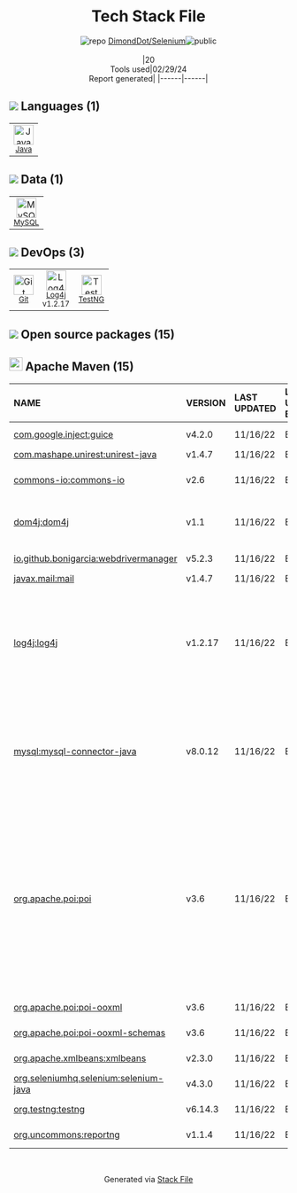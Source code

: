 <!--
&lt;--- Readme.md Snippet without images Start ---&gt;
## Tech Stack
DimondDot/Selenium is built on the following main stack:

- [Java](https://www.java.com) – Languages
- [MySQL](http://www.mysql.com) – Databases
- [Log4j](https://logging.apache.org/log4j/2.x/) – Logging Tools
- [TestNG](http://testng.org/doc/) – Testing Frameworks

Full tech stack [here](/techstack.md)

&lt;--- Readme.md Snippet without images End ---&gt;

&lt;--- Readme.md Snippet with images Start ---&gt;
## Tech Stack
DimondDot/Selenium is built on the following main stack:

- <img width='25' height='25' src='https://img.stackshare.io/service/995/K85ZWV2F.png' alt='Java'/> [Java](https://www.java.com) – Languages
- <img width='25' height='25' src='https://img.stackshare.io/service/1025/logo-mysql-170x170.png' alt='MySQL'/> [MySQL](http://www.mysql.com) – Databases
- <img width='25' height='25' src='https://img.stackshare.io/service/2804/Coralogix-log4j-integration.jpg' alt='Log4j'/> [Log4j](https://logging.apache.org/log4j/2.x/) – Logging Tools
- <img width='25' height='25' src='https://img.stackshare.io/service/8900/no-img-open-source.png' alt='TestNG'/> [TestNG](http://testng.org/doc/) – Testing Frameworks

Full tech stack [here](/techstack.md)

&lt;--- Readme.md Snippet with images End ---&gt;
-->
<div align="center">

# Tech Stack File
![](https://img.stackshare.io/repo.svg "repo") [DimondDot/Selenium](https://github.com/DimondDot/Selenium)![](https://img.stackshare.io/public_badge.svg "public")
<br/><br/>
|20<br/>Tools used|02/29/24 <br/>Report generated|
|------|------|
</div>

## <img src='https://img.stackshare.io/languages.svg'/> Languages (1)
<table><tr>
  <td align='center'>
  <img width='36' height='36' src='https://img.stackshare.io/service/995/K85ZWV2F.png' alt='Java'>
  <br>
  <sub><a href="https://www.java.com">Java</a></sub>
  <br>
  <sub></sub>
</td>

</tr>
</table>

## <img src='https://img.stackshare.io/databases.svg'/> Data (1)
<table><tr>
  <td align='center'>
  <img width='36' height='36' src='https://img.stackshare.io/service/1025/logo-mysql-170x170.png' alt='MySQL'>
  <br>
  <sub><a href="http://www.mysql.com">MySQL</a></sub>
  <br>
  <sub></sub>
</td>

</tr>
</table>

## <img src='https://img.stackshare.io/devops.svg'/> DevOps (3)
<table><tr>
  <td align='center'>
  <img width='36' height='36' src='https://img.stackshare.io/service/1046/git.png' alt='Git'>
  <br>
  <sub><a href="http://git-scm.com/">Git</a></sub>
  <br>
  <sub></sub>
</td>

<td align='center'>
  <img width='36' height='36' src='https://img.stackshare.io/service/2804/Coralogix-log4j-integration.jpg' alt='Log4j'>
  <br>
  <sub><a href="https://logging.apache.org/log4j/2.x/">Log4j</a></sub>
  <br>
  <sub>v1.2.17</sub>
</td>

<td align='center'>
  <img width='36' height='36' src='https://img.stackshare.io/service/8900/no-img-open-source.png' alt='TestNG'>
  <br>
  <sub><a href="http://testng.org/doc/">TestNG</a></sub>
  <br>
  <sub></sub>
</td>

</tr>
</table>


## <img src='https://img.stackshare.io/group.svg' /> Open source packages (15)</h2>

## <img width='24' height='24' src='https://img.stackshare.io/package_manager/977/default_9833f2ef0bbc2a946b4cc5e9307264033361076b.png'/> Apache Maven (15)

|NAME|VERSION|LAST UPDATED|LAST UPDATED BY|LICENSE|VULNERABILITIES|
|:------|:------|:------|:------|:------|:------|
|[com.google.inject:guice](https://github.com/google/guice)|v4.2.0|11/16/22|Bhautik |Apache-2.0|N/A|
|[com.mashape.unirest:unirest-java](http://unirest.io/)|v1.4.7|11/16/22|Bhautik |MIT|N/A|
|[commons-io:commons-io](http://commons.apache.org/proper/commons-io/)|v2.6|11/16/22|Bhautik |Apache-2.0|[CVE-2021-29425](https://github.com/advisories/GHSA-gwrp-pvrq-jmwv) (Moderate)|
|[dom4j:dom4j](https://dom4j.github.io)|v1.1|11/16/22|Bhautik |Plexus|[CVE-2020-10683](https://github.com/advisories/GHSA-hwj3-m3p6-hj38) (Critical)<br/>[CVE-2018-1000632](https://github.com/advisories/GHSA-6pcc-3rfx-4gpm) (High)|
|[io.github.bonigarcia:webdrivermanager](https://github.com/bonigarcia/webdrivermanager)|v5.2.3|11/16/22|Bhautik |Apache-2.0|N/A|
|[javax.mail:mail](http://kenai.com/projects/javamail)|v1.4.7|11/16/22|Bhautik |Other|N/A|
|[log4j:log4j](http://logging.apache.org/log4j/1.2/)|v1.2.17|11/16/22|Bhautik |Apache-2.0|[CVE-2022-23305](https://github.com/advisories/GHSA-65fg-84f6-3jq3) (Critical)<br/>[CVE-2022-23307](https://github.com/advisories/GHSA-f7vh-qwp3-x37m) (Critical)<br/>[CVE-2019-17571](https://github.com/advisories/GHSA-2qrg-x229-3v8q) (Critical)<br/>[CVE-2022-23302](https://github.com/advisories/GHSA-w9p3-5cr8-m3jj) (High)<br/>[CVE-2021-4104](https://github.com/advisories/GHSA-fp5r-v3w9-4333) (High)|
|[mysql:mysql-connector-java](http://dev.mysql.com/doc/connector-j/en/)|v8.0.12|11/16/22|Bhautik |GPL-3.0-only|[CVE-2018-3258](https://github.com/advisories/GHSA-4vrv-ch96-6h42) (High)<br/>[CVE-2019-2692](https://github.com/advisories/GHSA-jcq3-cprp-m333) (Moderate)<br/>[CVE-2021-2471](https://github.com/advisories/GHSA-w6f2-8wx4-47r5) (Moderate)<br/>[CVE-2022-21363](https://github.com/advisories/GHSA-g76j-4cxx-23h9) (Moderate)|
|[org.apache.poi:poi](http://poi.apache.org/)|v3.6|11/16/22|Bhautik |Apache-2.0|[CVE-2017-12626](https://github.com/advisories/GHSA-523c-xh4g-mh5m) (High)<br/>[CVE-2012-0213](https://github.com/advisories/GHSA-jqx5-h2hw-5q4f) (Moderate)<br/>[CVE-2014-3529](https://github.com/advisories/GHSA-q56h-jjj6-52mf) (Moderate)<br/>[CVE-2016-5000](https://github.com/advisories/GHSA-pmqq-7wfv-jfff) (Moderate)<br/>[CVE-2014-3574](https://github.com/advisories/GHSA-5wfp-8643-c58x) (Moderate)<br/>[CVE-2017-5644](https://github.com/advisories/GHSA-78vv-qj73-h9m5) (Moderate)<br/>[CVE-2019-12415](https://github.com/advisories/GHSA-9jwc-q6j3-8g9g) (Moderate)<br/>[CVE-2014-9527](https://github.com/advisories/GHSA-x9mm-6gpf-f749) (Moderate)|
|[org.apache.poi:poi-ooxml](http://poi.apache.org/)|v3.6|11/16/22|Bhautik |Apache-2.0|N/A|
|[org.apache.poi:poi-ooxml-schemas](http://poi.apache.org/)|v3.6|11/16/22|Bhautik |Apache-2.0|N/A|
|[org.apache.xmlbeans:xmlbeans](https://xmlbeans.apache.org/)|v2.3.0|11/16/22|Bhautik |Apache-2.0|[CVE-2021-23926](https://github.com/advisories/GHSA-mw3r-pfmg-xp92) (Critical)|
|[org.seleniumhq.selenium:selenium-java](http://www.seleniumhq.org/)|v4.3.0|11/16/22|Bhautik |Apache-2.0|N/A|
|[org.testng:testng](http://github.com/cbeust/testng)|v6.14.3|11/16/22|Bhautik |Apache-2.0|[CVE-2022-4065](https://github.com/advisories/GHSA-rc2q-x9mf-w3vf) (High)|
|[org.uncommons:reportng](http://reportng.uncommons.org)|v1.1.4|11/16/22|Bhautik |Apache-2.0|N/A|

<br/>
<div align='center'>

Generated via [Stack File](https://github.com/marketplace/stack-file)
